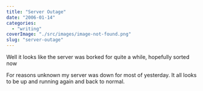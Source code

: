 ```yaml
---
title: "Server Outage"
date: "2006-01-14"
categories: 
  - "writing"
coverImage: "./src/images/image-not-found.png"
slug: "server-outage"
---
```


Well it looks like the server was borked for quite a while, hopefully sorted now

For reasons unknown my server was down for most of yesterday. It all looks to be up and running again and back to normal.
